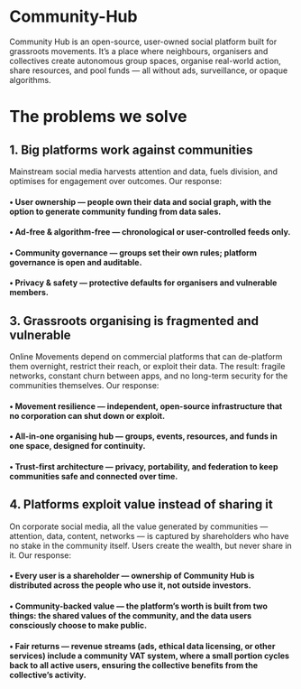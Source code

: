 # Community-Hub
Community Hub is an open-source, user-owned social platform built for grassroots movements. It’s a place where neighbours, organisers and collectives create autonomous group spaces, organise real-world action, share resources, and pool funds — all without ads, surveillance, or opaque algorithms. 
# The problems we solve
## 1. Big platforms work against communities
Mainstream social media harvests attention and data, fuels division, and optimises for engagement over outcomes.
Our response:
#### •	User ownership — people own their data and social graph, with the option to generate community funding from data sales.
#### •	Ad-free & algorithm-free — chronological or user-controlled feeds only.
#### •	Community governance — groups set their own rules; platform governance is open and auditable.
#### •	Privacy & safety — protective defaults for organisers and vulnerable members.

## 3. Grassroots organising is fragmented and vulnerable
Online Movements depend on commercial platforms that can de-platform them overnight, restrict their reach, or exploit their data. The result: fragile networks, constant churn between apps, and no long-term security for the communities themselves.
Our response:
#### •	Movement resilience — independent, open-source infrastructure that no corporation can shut down or exploit.
#### •	All-in-one organising hub — groups, events, resources, and funds in one space, designed for continuity.
#### •	Trust-first architecture — privacy, portability, and federation to keep communities safe and connected over time.

## 4. Platforms exploit value instead of sharing it
On corporate social media, all the value generated by communities — attention, data, content, networks — is captured by shareholders who have no stake in the community itself. Users create the wealth, but never share in it.
Our response:
#### •	Every user is a shareholder — ownership of Community Hub is distributed across the people who use it, not outside investors.
#### •	Community-backed value — the platform’s worth is built from two things: the shared values of the community, and the data users consciously choose to make public.
#### •	Fair returns — revenue streams (ads, ethical data licensing, or other services) include a community VAT system, where a small portion cycles back to all active users, ensuring the collective benefits from the collective’s activity.


